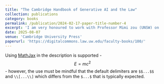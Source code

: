 ```yaml
---
title: "The Cambridge Handbook of Generative AI and the Law"
collection: publications
category: books
permalink: /publication/2024-02-17-paper-title-number-4
excerpt: 'I am very honoured to work with Professor Mimi zou (UNSW) on this book. I wrote the chapter <unleashing creative potential: nurturing trustworthy generative ai>'
date: 2025-08-07
venue: 'Cambridge University Press'
paperurl: 'https://digitalcommons.law.uw.edu/faculty-books/100/'
---
```


Using [MathJax](https://www.mathjax.org/) in the description is supported - $$E=mc^2$$ - however, the use must be mindful that the default delimiters are `$$...$$` and `\\[...\\]` which differs from the `$...$` that is typically expected.
